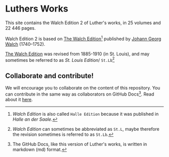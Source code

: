 # Luthers Works
This site contains the Walch Edition 2 of Luther's works, in 25 volumes and 22 446 pages.

Walch Edition 2 is based on [The Walch Edition](https://beggarsallreformation.blogspot.com/2009/10/walch-edition-of-luthers-works.html)[^1] published by [Johann Georg Walch](https://en.wikipedia.org/wiki/Johann_Georg_Walch) (1740–1752).

[The Walch Edition](https://beggarsallreformation.blogspot.com/2009/10/walch-edition-of-luthers-works.html) was revised from 1885-1910 (in St. Louis), and may sometimes be referred to as _St. Louis Edition_/ `St.Lb`[^2]

## Collaborate and contribute!
We will encourage you to collaborate on the content of this repository. You can contribute in the same way as collaborators on GitHub Docs[^3]. Read about it [here](https://docs.github.com/en/contributing/collaborating-on-github-docs/about-contributing-to-github-docs).

[^1]: _Walch Edition_ is also called `Halle Edition` because it was published in _Halle an der Saale_.
[^2]: _Walch Edition_ can sometimes be abbreviated as `St.L`, maybe therefore the revision sometimes is referred to as `St.Lb`.
[^3]: The GitHub Docs, like this version of Luther's works, is written in markdown (md) format.
